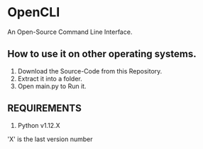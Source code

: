 # OpenCLI
An Open-Source Command Line Interface.

## How to use it on other operating systems.
1. Download the Source-Code from this Repository.
2. Extract it into a folder.
3. Open main.py to Run it.

## REQUIREMENTS
1. Python v1.12.X

'X' is the last version number
